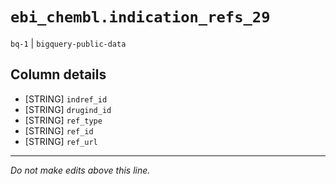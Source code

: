 # `ebi_chembl.indication_refs_29`
`bq-1` | `bigquery-public-data`

## Column details
* [STRING]    `indref_id`
* [STRING]    `drugind_id`
* [STRING]    `ref_type`
* [STRING]    `ref_id`
* [STRING]    `ref_url`

-------------------------------------------------------------------------------
*Do not make edits above this line.*
